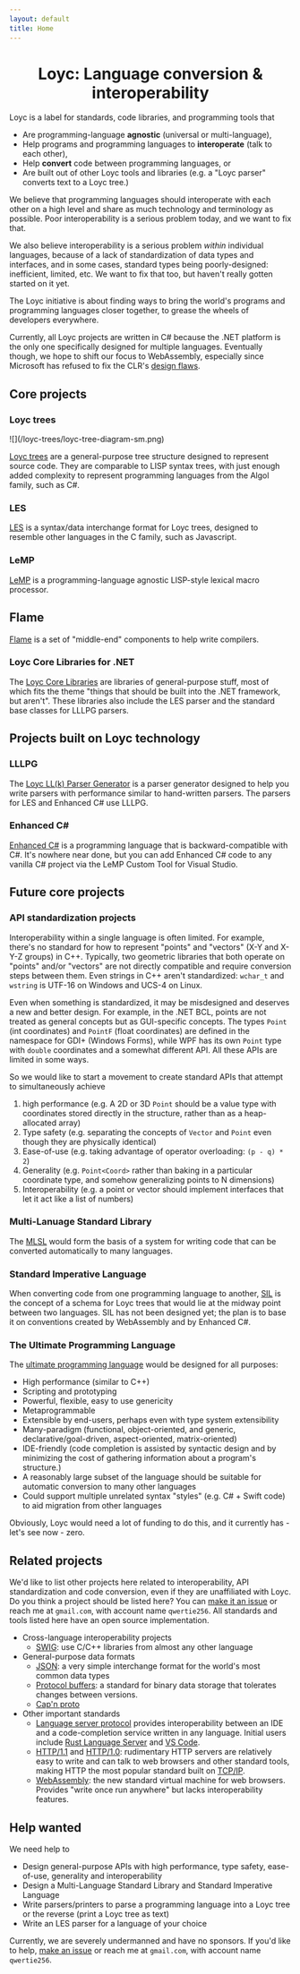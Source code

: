 ```yaml
---
layout: default
title: Home
---
```


# <center>Loyc: Language conversion & interoperability</center> #

Loyc is a label for standards, code libraries, and programming tools that 

- Are programming-language **agnostic** (universal or multi-language),
- Help programs and programming languages to **interoperate** (talk to each other),
- Help **convert** code between programming languages, or
- Are built out of other Loyc tools and libraries (e.g. a "Loyc parser" converts text to a Loyc tree.)

We believe that programming languages should interoperate with each other on a high level and share as much technology and terminology as possible. Poor interoperability is a serious problem today, and we want to fix that.

We also believe interoperability is a serious problem _within_ individual languages, because of a lack of standardization of data types and interfaces, and in some cases, standard types being poorly-designed: inefficient, limited, etc. We want to fix that too, but haven't really gotten started on it yet.

The Loyc initiative is about finding ways to bring the world's programs and programming languages closer together, to grease the wheels of developers everywhere.

Currently, all Loyc projects are written in C# because the .NET platform is the only one specifically designed for multiple languages. Eventually though, we hope to shift our focus to WebAssembly, especially since Microsoft has refused to fix the CLR's [design flaws](http://loyc.net/2014/dotnet-annoyances.html).

Core projects
-------------

### Loyc trees ###

<div class="sidebox" markdown="1">![](/loyc-trees/loyc-tree-diagram-sm.png)
</div>

[Loyc trees](/loyc-trees) are a general-purpose tree structure designed to represent source code. They are comparable to LISP syntax trees, with just enough added complexity to represent programming languages from the Algol family, such as C#.

### LES ###

[LES](/les) is a syntax/data interchange format for Loyc trees, designed to resemble other languages in the C family, such as Javascript.

### LeMP ###

[LeMP](http://ecsharp.net/lemp) is a programming-language agnostic LISP-style lexical macro processor.

## Flame ##

[Flame](http://github.com/jonathanvdc/flame) is a set of "middle-end" components to help write compilers.

### Loyc Core Libraries for .NET ###

The [Loyc Core Libraries](http://core.loyc.net) are libraries of general-purpose stuff, most of which fits the theme "things that should be built into the .NET framework, but aren't". These libraries also include the LES parser and the standard base classes for LLLPG parsers.

Projects built on Loyc technology
---------------------------------

### LLLPG ###

The [Loyc LL(k) Parser Generator](http://ecsharp.net/lllpg) is a parser generator designed to help you write parsers with performance similar to hand-written parsers. The parsers for LES and Enhanced C# use LLLPG.

### Enhanced C# ###

[Enhanced C#](http://ecsharp.net/) is a programming language that is backward-compatible with C#. It's nowhere near done, but you can add Enhanced C# code to any vanilla C# project via the LeMP Custom Tool for Visual Studio.

Future core projects
--------------------

### API standardization projects ####

Interoperability within a single language is often limited. For example, there's no standard for how to represent "points" and "vectors" (X-Y and X-Y-Z groups) in C++. Typically, two geometric libraries that both operate on "points" and/or "vectors" are not directly compatible and require conversion steps between them. Even strings in C++ aren't standardized: `wchar_t` and `wstring` is UTF-16 on Windows and UCS-4 on Linux.

Even when something is standardized, it may be misdesigned and deserves a new and better design. For example, in the .NET BCL, points are not treated as general concepts but as GUI-specific concepts. The types `Point` (int coordinates) and `PointF` (float coordinates) are defined in the namespace for GDI+ (Windows Forms), while WPF has its own `Point` type with `double` coordinates and a somewhat different API. All these APIs are limited in some ways.

So we would like to start a movement to create standard APIs that attempt to simultaneously achieve 

1. high performance (e.g. A 2D or 3D `Point` should be a value type with coordinates stored directly in the structure, rather than as a heap-allocated array)
2. Type safety (e.g. separating the concepts of `Vector` and `Point` even though they are physically identical)
3. Ease-of-use (e.g. taking advantage of operator overloading: `(p - q) * 2`)
4. Generality (e.g. `Point<Coord>` rather than baking in a particular coordinate type, and somehow generalizing points to N dimensions)
5. Interoperability (e.g. a point or vector should implement interfaces that let it act like a list of numbers)

### Multi-Lanuage Standard Library ####

The [MLSL](http://loyc.net/2014/design-elements-of-mlsl.html) would form the basis of a system for writing code that can be converted automatically to many languages.

### Standard Imperative Language ###

When converting code from one programming language to another, [SIL](https://github.com/qwertie/Loyc/wiki/Standard-Imperative-Language) is the concept of a schema for Loyc trees that would lie at the midway point between two languages. SIL has not been designed yet; the plan is to base it on conventions created by WebAssembly and by Enhanced C#.

### The Ultimate Programming Language ###

The [ultimate programming language](http://loyc.net/2015/ultimate-language.html) would be designed for all purposes:

- High performance (similar to C++)
- Scripting and prototyping
- Powerful, flexible, easy to use genericity
- Metaprogrammable
- Extensible by end-users, perhaps even with type system extensibility
- Many-paradigm (functional, object-oriented, and generic, declarative/goal-driven, aspect-oriented, matrix-oriented)
- IDE-friendly (code completion is assisted by syntactic design and by minimizing the cost of gathering information about a program's structure.)
- A reasonably large subset of the language should be suitable for automatic conversion to many other languages
- Could support multiple unrelated syntax "styles" (e.g. C# + Swift code) to aid migration from other languages

Obviously, Loyc would need a lot of funding to do this, and it currently has - let's see now - zero.

Related projects
----------------

We'd like to list other projects here related to interoperability, API standardization and code conversion, even if they are unaffiliated with Loyc. Do you think a project should be listed here? You can [make it an issue](https://github.com/qwertie/loyc.net/issues) or reach me at `gmail.com`, with account name `qwertie256`. All standards and tools listed here have an open source implementation.

- Cross-language interoperability projects
    - [SWIG](http://www.swig.org/): use C/C++ libraries from almost any other language
- General-purpose data formats
    - [JSON](http://www.json.org/): a very simple interchange format for the world's most common data types
    - [Protocol buffers](https://developers.google.com/protocol-buffers/): a standard for binary data storage that tolerates changes between versions.
    - [Cap'n proto](https://capnproto.org/)
- Other important standards
    - [Language server protocol](https://github.com/Microsoft/language-server-protocol) provides interoperability between an IDE and a code-completion service written in any language. Initial users include [Rust Language Server](https://internals.rust-lang.org/t/introducing-rust-language-server-source-release/4209) and [VS Code](https://code.visualstudio.com/Docs/extensions/example-language-server).
    - [HTTP/1.1](https://www.w3.org/Protocols/rfc2616/rfc2616.html) and [HTTP/1.0](http://www8.org/w8-papers/5c-protocols/key/key.html): rudimentary HTTP servers are relatively easy to write and can talk to web browsers and other standard tools, making HTTP the most popular standard built on [TCP/IP](https://en.wikipedia.org/wiki/Internet_protocol_suite).
    - [WebAssembly](http://github.com/webassembly/design): the new standard virtual machine for web browsers. Provides "write once run anywhere" but lacks interoperability features.

Help wanted
-----------

We need help to

- Design general-purpose APIs with high performance, type safety, ease-of-use, generality and interoperability
- Design a Multi-Language Standard Library and Standard Imperative Language
- Write parsers/printers to parse a programming language into a Loyc tree or the reverse (print a Loyc tree as text)
- Write an LES parser for a language of your choice

Currently, we are severely undermanned and have no sponsors. If you'd like to help, [make an issue](https://github.com/qwertie/loyc.net/issues) or reach me at `gmail.com`, with account name `qwertie256`.
